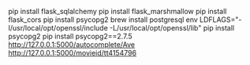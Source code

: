 pip install flask_sqlalchemy
pip install flask_marshmallow
pip install flask_cors
pip install psycopg2
brew install postgresql
env LDFLAGS="-I/usr/local/opt/openssl/include -L/usr/local/opt/openssl/lib" pip install psycopg2
pip install psycopg2==2.7.5
http://127.0.0.1:5000/autocomplete/Ave
http://127.0.0.1:5000/movieid/tt4154796

